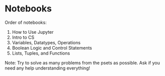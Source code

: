 # Notebooks
Order of notebooks:
1. How to Use Jupyter
2. Intro to CS
3. Variables, Datatypes, Operations
4. Boolean Logic and Control Statements
5. Lists, Tuples, and Functions

Note: Try to solve as many problems from the psets as possible. Ask if you need any help understanding everything!

